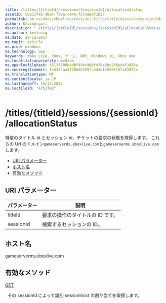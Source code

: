 ```yaml
---
title: /titles/{titleId}/sessions/{sessionId}/allocationStatus
assetID: 55611f4b-4ba4-fa9a-ce44-fcc4a6df1b35
permalink: en-us/docs/xboxlive/rest/uri-titlestitleidsessionssessionidallocationstatus.html
author: KevinAsgari
description: " /titles/{titleId}/sessions/{sessionId}/allocationStatus"
ms.author: kevinasg
ms.date: 20-12-2017
ms.topic: article
ms.prod: windows
ms.technology: uwp
keywords: Xbox Live, Xbox, ゲーム, UWP, Windows 10, Xbox One
ms.localizationpriority: medium
ms.openlocfilehash: f8137980bddbf494c989f4f8a39c2f6edaf3d30a
ms.sourcegitcommit: 1c6325aa572868b789fcdd2efc9203f67a83872a
ms.translationtype: MT
ms.contentlocale: ja-JP
ms.lasthandoff: 10/17/2018
ms.locfileid: "4751702"
---
```

# <a name="titlestitleidsessionssessionidallocationstatus"></a>/titles/{titleId}/sessions/{sessionId}/allocationStatus
特定のタイトル id とセッション id、チケットの要求の状態を取得します。 これらの Uri のドメイン`gameserverds.xboxlive.com`と`gameserverms.xboxlive.com`します。
 
  * [URI パラメーター](#ID4EU)
  * [ホスト名](#ID4EPB)
  * [有効なメソッド](#ID4EWB)
 
<a id="ID4EU"></a>

 
## <a name="uri-parameters"></a>URI パラメーター
 
| パラメーター| 説明| 
| --- | --- | 
| titleId| 要求の操作のタイトルの ID です。| 
| sessionId| 検索するセッションの ID。| 
  
<a id="ID4EPB"></a>

 
## <a name="host-name"></a>ホスト名
 
gameserverms.xboxlive.com
  
<a id="ID4EWB"></a>

 
## <a name="valid-methods"></a>有効なメソッド
  
[GET](uri-titlestitleidsessionssessionidallocationstatus-get.md)
 
&nbsp;&nbsp;その sessionId によって識別 sessionhost の割り当てを取得します。
   